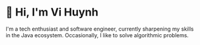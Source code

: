 # 👋 Hi, I'm Vi Huynh

I'm a tech enthusiast and software engineer, currently sharpening my skills in the Java ecosystem. Occasionally, I like to solve algorithmic problems.

